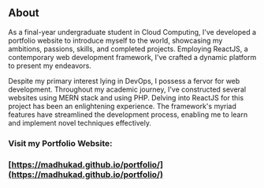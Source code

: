 ## About
As a final-year undergraduate student in Cloud Computing, I've developed a portfolio website to introduce myself to the world, showcasing my ambitions, passions, skills, and completed projects. Employing ReactJS, a contemporary web development framework, I've crafted a dynamic platform to present my endeavors.

Despite my primary interest lying in DevOps, I possess a fervor for web development. Throughout my academic journey, I've constructed several websites using MERN stack and using PHP. Delving into ReactJS for this project has been an enlightening experience. The framework's myriad features have streamlined the development process, enabling me to learn and implement novel techniques effectively.

### Visit my Portfolio Website:
### [https://madhukad.github.io/portfolio/](https://madhukad.github.io/portfolio/)


